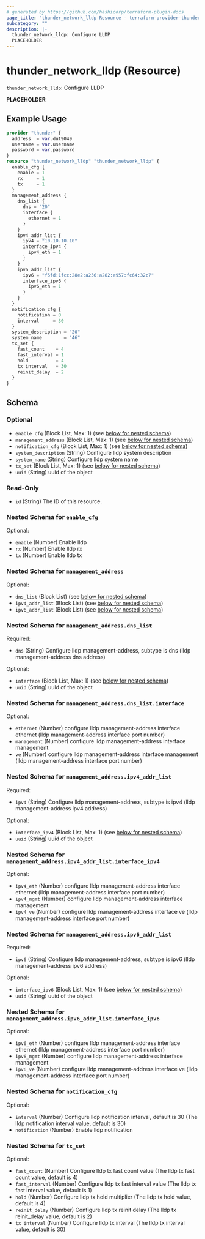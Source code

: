 ```yaml
---
# generated by https://github.com/hashicorp/terraform-plugin-docs
page_title: "thunder_network_lldp Resource - terraform-provider-thunder"
subcategory: ""
description: |-
  thunder_network_lldp: Configure LLDP
  PLACEHOLDER
---
```


# thunder_network_lldp (Resource)

`thunder_network_lldp`: Configure LLDP

__PLACEHOLDER__

## Example Usage

```terraform
provider "thunder" {
  address  = var.dut9049
  username = var.username
  password = var.password
}
resource "thunder_network_lldp" "thunder_network_lldp" {
  enable_cfg {
    enable = 1
    rx     = 1
    tx     = 1
  }
  management_address {
    dns_list {
      dns = "20"
      interface {
        ethernet = 1
      }
    }
    ipv4_addr_list {
      ipv4 = "10.10.10.10"
      interface_ipv4 {
        ipv4_eth = 1
      }
    }
    ipv6_addr_list {
      ipv6 = "f5fd:1fcc:28e2:a236:a282:a957:fc64:32c7"
      interface_ipv6 {
        ipv6_eth = 1
      }
    }
  }
  notification_cfg {
    notification = 0
    interval     = 30
  }
  system_description = "20"
  system_name        = "46"
  tx_set {
    fast_count    = 4
    fast_interval = 1
    hold          = 4
    tx_interval   = 30
    reinit_delay  = 2
  }
}
```

<!-- schema generated by tfplugindocs -->
## Schema

### Optional

- `enable_cfg` (Block List, Max: 1) (see [below for nested schema](#nestedblock--enable_cfg))
- `management_address` (Block List, Max: 1) (see [below for nested schema](#nestedblock--management_address))
- `notification_cfg` (Block List, Max: 1) (see [below for nested schema](#nestedblock--notification_cfg))
- `system_description` (String) Configure lldp system description
- `system_name` (String) Configure lldp system name
- `tx_set` (Block List, Max: 1) (see [below for nested schema](#nestedblock--tx_set))
- `uuid` (String) uuid of the object

### Read-Only

- `id` (String) The ID of this resource.

<a id="nestedblock--enable_cfg"></a>
### Nested Schema for `enable_cfg`

Optional:

- `enable` (Number) Enable lldp
- `rx` (Number) Enable lldp rx
- `tx` (Number) Enable lldp tx


<a id="nestedblock--management_address"></a>
### Nested Schema for `management_address`

Optional:

- `dns_list` (Block List) (see [below for nested schema](#nestedblock--management_address--dns_list))
- `ipv4_addr_list` (Block List) (see [below for nested schema](#nestedblock--management_address--ipv4_addr_list))
- `ipv6_addr_list` (Block List) (see [below for nested schema](#nestedblock--management_address--ipv6_addr_list))

<a id="nestedblock--management_address--dns_list"></a>
### Nested Schema for `management_address.dns_list`

Required:

- `dns` (String) Configure lldp management-address, subtype is dns (lldp management-address dns address)

Optional:

- `interface` (Block List, Max: 1) (see [below for nested schema](#nestedblock--management_address--dns_list--interface))
- `uuid` (String) uuid of the object

<a id="nestedblock--management_address--dns_list--interface"></a>
### Nested Schema for `management_address.dns_list.interface`

Optional:

- `ethernet` (Number) configure lldp management-address interface ethernet (lldp management-address interface port number)
- `management` (Number) configure lldp management-address interface management
- `ve` (Number) configure lldp management-address interface management (lldp management-address interface port number)



<a id="nestedblock--management_address--ipv4_addr_list"></a>
### Nested Schema for `management_address.ipv4_addr_list`

Required:

- `ipv4` (String) Configure lldp management-address, subtype is ipv4 (lldp management-address ipv4 address)

Optional:

- `interface_ipv4` (Block List, Max: 1) (see [below for nested schema](#nestedblock--management_address--ipv4_addr_list--interface_ipv4))
- `uuid` (String) uuid of the object

<a id="nestedblock--management_address--ipv4_addr_list--interface_ipv4"></a>
### Nested Schema for `management_address.ipv4_addr_list.interface_ipv4`

Optional:

- `ipv4_eth` (Number) configure lldp management-address interface ethernet (lldp management-address interface port number)
- `ipv4_mgmt` (Number) configure lldp management-address interface management
- `ipv4_ve` (Number) configure lldp management-address interface ve (lldp management-address interface port number)



<a id="nestedblock--management_address--ipv6_addr_list"></a>
### Nested Schema for `management_address.ipv6_addr_list`

Required:

- `ipv6` (String) Configure lldp management-address, subtype is ipv6 (lldp management-address ipv6 address)

Optional:

- `interface_ipv6` (Block List, Max: 1) (see [below for nested schema](#nestedblock--management_address--ipv6_addr_list--interface_ipv6))
- `uuid` (String) uuid of the object

<a id="nestedblock--management_address--ipv6_addr_list--interface_ipv6"></a>
### Nested Schema for `management_address.ipv6_addr_list.interface_ipv6`

Optional:

- `ipv6_eth` (Number) configure lldp management-address interface ethernet (lldp management-address interface port number)
- `ipv6_mgmt` (Number) configure lldp management-address interface management
- `ipv6_ve` (Number) configure lldp management-address interface ve (lldp management-address interface port number)




<a id="nestedblock--notification_cfg"></a>
### Nested Schema for `notification_cfg`

Optional:

- `interval` (Number) Configure lldp notification interval, default is 30 (The lldp notification interval value, default is 30)
- `notification` (Number) Enable lldp notification


<a id="nestedblock--tx_set"></a>
### Nested Schema for `tx_set`

Optional:

- `fast_count` (Number) Configure lldp tx fast count value (The lldp tx fast count value, default is 4)
- `fast_interval` (Number) Configure lldp tx fast interval value (The lldp tx fast interval value, default is 1)
- `hold` (Number) Configure lldp tx hold multiplier (The lldp tx hold value, default is 4)
- `reinit_delay` (Number) Configure lldp tx reinit delay (The lldp tx reinit_delay value, default is 2)
- `tx_interval` (Number) Configure lldp tx interval (The lldp tx interval value, default is 30)



